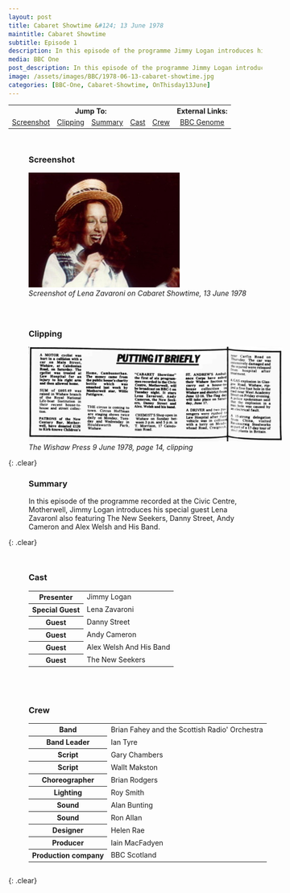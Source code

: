 ```yaml
---
layout: post
title: Cabaret Showtime &#124; 13 June 1978
maintitle: Cabaret Showtime
subtitle: Episode 1
description: In this episode of the programme Jimmy Logan introduces his special guest Lena Zavaronl also featuring The New Seekers, Danny Street, Andy Cameron and Alex Welsh and His Band.
media: BBC One
post_description: In this episode of the programme Jimmy Logan introduces his special guest Lena Zavaronl also featuring The New Seekers, Danny Street, Andy Cameron and Alex Welsh and His Band.
image: /assets/images/BBC/1978-06-13-cabaret-showtime.jpg
categories: [BBC-One, Cabaret-Showtime, OnThisday13June]
---
```


<table>
<tr align="center">
<th colspan="5">Jump To:</th>
<th>External Links:</th>
</tr>

<tr align="center">
<td><a href="#screenshot">Screenshot</a></td>
<td><a href="#clipping">Clipping</a></td>
<td><a href="#summary">Summary</a></td>
<td><a href="#cast">Cast</a></td>
<td><a href="#crew">Crew</a></td>
<td><a href="https://genome.ch.bbc.co.uk/schedules/bbcone/london/1978-06-13#at-22.10">BBC Genome</a></td>
</tr>
</table>

<figure class="fig1">
<figcaption>
<h3 id="screenshot">Screenshot</h3>
</figcaption>
<img src="/assets/images/BBC/1978-06-13-cabaret-showtime.jpg" class="full-width"/>
<figcaption>
<cite>Screenshot of Lena Zavaroni on Cabaret Showtime, 13 June 1978</cite>
</figcaption>
</figure>

<figure class="fig2">
<figcaption>
<h3 id="clipping">Clipping</h3>
</figcaption>
<a href="/assets/images/newspapers/1978-06-09-wishaw-press-cliping-page-14-cropped.png"><img src="/assets/images/newspapers/1978-06-09-wishaw-press-cliping-page-14.png" class="full-width zoom-in"/></a>
<figcaption>
<cite>The Wishaw Press 9 June 1978, page 14, clipping</cite>
</figcaption>
</figure>

{: .clear}

<figure class="fig3">
<h3 id="summary">Summary</h3>
<p>In this episode of the programme recorded at the Civic Centre, Motherwell, Jimmy Logan introduces his special guest Lena Zavaronl also featuring The New Seekers, Danny Street, Andy Cameron and Alex Welsh and His Band.</p>
</figure>

{: .clear}

<figure class="fig1">
<figcaption>
<h3 id="cast">Cast</h3>
</figcaption>
<table>
<tr><th>Presenter</th><td>Jimmy Logan</td></tr>
<tr><th>Special Guest</th><td>Lena Zavaroni</td></tr>
<tr><th>Guest</th><td>Danny Street</td></tr>
<tr><th>Guest</th><td>Andy Cameron</td></tr>
<tr><th>Guest</th><td>Alex Welsh And His Band</td></tr>
<tr><th>Guest</th><td>The New Seekers</td></tr>
</table>
</figure>

<figure class="fig2">
<figcaption>
<h3 id="crew">Crew</h3>
</figcaption>
<table>
<tr><th>Band</th><td>Brian Fahey and the Scottish Radio' Orchestra</td></tr>
<tr><th>Band Leader</th><td>Ian Tyre</td></tr>
<tr><th>Script</th><td>Gary Chambers</td></tr>
<tr><th>Script</th><td>Wallt Makston</td></tr>
<tr><th>Choreographer</th><td>Brian Rodgers</td></tr>
<tr><th>Lighting</th><td>Roy Smith</td></tr>
<tr><th>Sound</th><td>Alan Bunting</td></tr>
<tr><th>Sound</th><td>Ron Allan</td></tr>
<tr><th>Designer</th><td>Helen Rae</td></tr>
<tr><th>Producer</th><td>Iain MacFadyen</td></tr>
<tr><th>Production company</th><td>BBC Scotland</td></tr>
</table>
</figure>

<br />{: .clear}

<style>
.fig1 {float:left; width:49%;}

.fig2 {float:right; width:49%;}

@media screen and (orientation:portrait) {
.fig1 {float:left; width:100%; margin-bottom: 25px;}
.fig2 {float:left; width:100%;}
}
</style>
